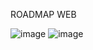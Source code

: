 ROADMAP WEB 



![image](https://github.com/user-attachments/assets/1635e5ac-0818-4bee-a212-892ca39a1768)
![image](https://github.com/user-attachments/assets/3fc67191-a6c4-405c-b748-5ed9d219194d)
